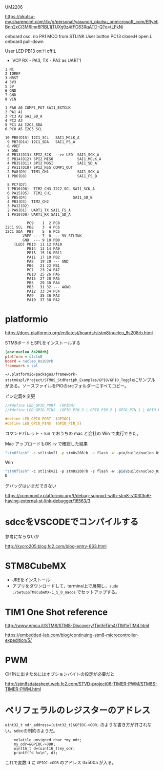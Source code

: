 UM2206

https://okutsu-my.sharepoint.com/:b:/g/personal/yasunori_okutsu_onmicrosoft_com/ERyetlBnn2xCi3MfIlmr8PIBL1jTUXg9z4fFG63RqATD-Q?e=tLFkNi

onboard osc: no
PA1 MCO from STLINK
User button PC13 close:H open:L onboard pull-down

User LED PB13 on:H off:L

- VCP RX - PA3, TX - PA2 as UART1


```LEFT
1 NC
2 IOREF
3 NRST
4 3V3
5 5V
6 GND
7 GND
8 VIN

1 PA0 A0 COMP1_PUT SAI1_EXTCLK
2 PA1 A1
3 PC3 A2 SAI_SD_A
4 PC2 A3
5 PC1 A4 I2C3_SDA
6 PC0 A5 I2C3_SCL
```

```RIGHT
10 PB8(D15) I2C1_SCL   SAI1_MCLK_A
 9 PB7(D14) I2C1_SDA   SAI1_FS_A
 8 VREF
 7 GND
 6 PB13(D13) SPI2_SCK  -->> LED  SAI1_SCK_A
 5 PB14(D12) SPI2_MISO           SAI1_MCLK_A
 4 PB15(D11) SPI2_MOSI           SAI1_SD_A
 3 PA11(D10) SPI2_NSS COMP1_OUT
 2 PA8(D9)  TIM1_CH1             SAI1_SCK_A
 1 PB6(D8)                       SAI1_FS_B

 8 PC7(D7)  
 7 PB10(D6)  TIM2_CH3 I2C2_SCL SAI1_SCK_A
 6 PA15(D5)  TIM2_CH1
 5 PB5(D4)                     SAI1_SD_B
 4 PB3(D3)  TIM2_CH2
 3 PA12(D2)  
 2 PA9(D1)  UART1_TX SAI1_FS_A
 1 PA10(D0) UART1_RX SAI1_SD_A
```

```RIGHT MORPHO
          PC9    1  2 PC8
I2C1 SCL  PB8    3  4 PC6
I2C1 SDA  PB7    5  6 PC5
        VREF --- 7  8 --- 5V_STLINK
        GND  --- 9 10 PB0
    (LED) PB13  11 12 PA10
          PB14  13 14 PA9
          PB15  15 16 PB11
          PA11  17 18 PB2
          PA8   19 20 --- GND
          PB6   21 22 PB1
          PC7   23 24 PA7
          PB10  25 26 PA6
          PA15  27 28 PA5
          PB5   29 30 PA4
          PB3   31 32 --- AGND
          PA12  33 34 PC4
          PA9   35 36 PA3
          PA10  37 38 PA2
```

# platformio

https://docs.platformio.org/en/latest/boards/ststm8/nucleo_8s208rb.html

STM8ボードとSPLをインストールする

```platformio.ini
[env:nucleo_8s208rb]
platform = ststm8
board = nucleo_8s208rb
framework = spl
```

`~/.platformio/packages/framework-ststm8spl/Project/STM8S_StdPeriph_Examples/GPIO/GPIO_Toggle`にサンプルがある。ソースファイルをPIOのsrcフォルダーにすべてコピー。

ピン定義を変更

```main.c
//#define LED_GPIO_PORT  (GPIOH)
//#define LED_GPIO_PINS  (GPIO_PIN_3 | GPIO_PIN_2 | GPIO_PIN_1 | GPIO_PIN_0)

#define LED_GPIO_PORT  (GPIOC)
#define LED_GPIO_PINS  (GPIO_PIN_5)
```

コマンドパレット - run でおうちの mac と会社の Win で実行できた。


Mac アップロードもOK -v で確認した結果

```bash
"stm8flash" -c stlinkv21 -p stm8s208?b -s flash -w .pio/build/nucleo_8s208rb/firmware.hex
```

Win 

```ps1
"stm8flash" -c stlinkv21 -p stm8s208?b -s flash -w .pio\build\nucleo_8s208rb\firmware.hex
D
```

デバッグはいまだできない

https://community.platformio.org/t/debug-support-with-stm8-s103f3p6-having-external-st-link-debugger/18563/3


# sdccをVSCODEでコンパイルする

参考にならないか

http://kyoro205.blog.fc2.com/blog-entry-663.html

# STM8CubeMX

- JREをインストール
- アプリをダウンロードして，terminal上で展開し，`sudo ./SetupSTM8CubeMX-1_5_0_macos` でセットアップする。


# TIM1 One Shot reference

http://www.emcu.it/STM8/STM8-Discovery/Tim1eTim4/TIM1eTIM4.html

https://embedded-lab.com/blog/continuing-stm8-microcontroller-expedition/5/

# PWM

CH1Nに出すためにはオプションバイトの設定が必要だと

http://stm8sdatasheet.web.fc2.com/STVD-project06-TIMER-PWM/STM8S-TIMER-PWM.html

# ペリフェラルのレジスターのアドレス

`uint32_t odr_address=(uint32_t)&GPIOC->ODR;` のような書き方が許されない。sdccの制約のようだ。

```c:main.c（抜粋）
    volatile unsigned char *my_odr;
    my_odr=&GPIOC->ODR;
    uint16_t d=(uint16_t)my_odr;
    printf("d %x\n", d);
```
これで変数 d に `GPIOC->ODR` のアドレス 0x500a が入る。
